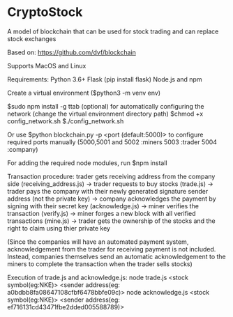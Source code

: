 # CryptoStock
A model of blockchain that can be used for stock trading and can replace stock exchanges

Based on: https://github.com/dvf/blockchain

Supports MacOS and Linux

Requirements:
Python 3.6+
Flask (pip install flask)
Node.js and npm

Create a virtual environment ($python3 -m venv env)

$sudo npm install -g ttab (optional) for automatically configuring the network (change the virtual environment directory path)
$chmod +x config_network.sh
$./config_network.sh 

Or use $python blockchain.py -p <port (default:5000)> to configure required ports manually
(5000,5001 and 5002 :miners
5003 :trader
5004 :company)

For adding the required node modules, run $npm install 

Transaction procedure: trader gets receiving address from the company side (receiving_address.js) -> trader requests to buy stocks (trade.js) -> trader pays the company with their newly generated signature sender address (not the private key) -> company acknowledges the payment by signing with their secret key (acknowledge.js) -> miner verifies the transaction (verify.js) -> miner forges a new block with all verified transactions (mine.js) -> trader gets the ownership of the stocks and the right to claim using thier private key 

(Since the companies will have an automated payment system, acknowledgement from the trader for receiving payment is not included. Instead, companies themselves send an automatic acknowledgement to the miners to complete the transaction when the trader sells stocks)

Execution of trade.js and acknowledge.js: 
node trade.js <amount> <stock symbol(eg:NKE)> <sender address(eg: a0bdbb8fa08647108cfbf6478bbfe09c)>
node acknowledge.js <stock symbol(eg:NKE)> <sender address(eg: ef716131cd43471fbe2dded005588789)>
